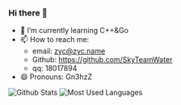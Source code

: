 ### Hi there 👋

<!--
**SkyTeamWater/SkyTeamWater** is a ✨ _special_ ✨ repository because its `README.md` (this file) appears on your GitHub profile.

Here are some ideas to get you started:

- 🔭 I’m currently working on ...
- 🌱 I’m currently learning ...
- 👯 I’m looking to collaborate on ...
- 🤔 I’m looking for help with ...
- 💬 Ask me about ...
- 📫 How to reach me: ...
- 😄 Pronouns: ...
- ⚡ Fun fact: ...
-->
 - 🌱 I’m currently learning C++&Go
 - 📫 How to reach me: 
    - email: zyc@zyc.name
    - Github: https://github.com/SkyTeamWater
    - qq: 18017894
 - 😄 Pronouns: Gn3hzZ

![Github Stats](https://github-readme-stats.vercel.app/api?username=SkyTeamWater&show_icons=true&theme=radical&count_private=true)
![Most Used Languages](https://github-readme-stats.vercel.app/api/top-langs/?username=SkyTeamWater&theme=radical&layout=compact&count_private=true)
